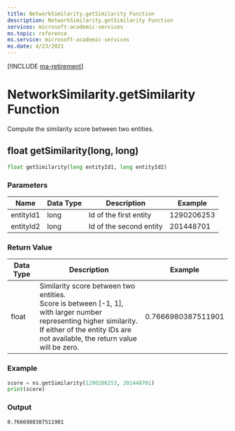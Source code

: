 ```yaml
---
title: NetworkSimilarity.getSimilarity Function
description: NetworkSimilarity.getSimilarity Function
services: microsoft-academic-services
ms.topic: reference
ms.service: microsoft-academic-services
ms.date: 4/23/2021
---
```

[!INCLUDE [ma-retirement](../includes/ma-retirement.md)]

# NetworkSimilarity.getSimilarity Function

Compute the similarity score between two entities.

## float getSimilarity(long, long)

  ```Python
  float getSimilarity(long entityId1, long entityId2)
  ```

### Parameters

| Name | Data Type | Description | Example |
| --- | --- | --- | --- |
| entityId1 | long | Id of the first entity | 1290206253 |
| entityId2 | long | Id of the second entity | 201448701 |

### Return Value

| Data Type | Description | Example |
| --- | --- | --- |
| float | Similarity score between two entities. <br> Score is between [-1, 1], with larger number representing higher similarity. <br> If either of the entity IDs are not available, the return value will be zero. | 0.7666980387511901 |

### Example

   ```Python
   score = ns.getSimilarity(1290206253, 201448701)
   print(score)
   ```

### Output

   ```
   0.7666980387511901
   ```
